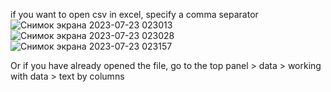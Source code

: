 if you want to open csv in excel, specify a comma separator
![Снимок экрана 2023-07-23 023013](https://github.com/Evafag02/get_friends_vk_api/assets/82770251/30a675ff-55e0-4969-8d6c-8e8926dc1efd)
![Снимок экрана 2023-07-23 023028](https://github.com/Evafag02/get_friends_vk_api/assets/82770251/0658f851-ec95-4296-84d0-4730afdf9629)
![Снимок экрана 2023-07-23 023157](https://github.com/Evafag02/get_friends_vk_api/assets/82770251/407c9dc1-8a52-49be-b23e-d1f9a30e889c)

Or if you have already opened the file, go to the top panel > data > working with data > text by columns
